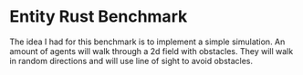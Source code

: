 Entity Rust Benchmark
=============

The idea I had for this benchmark is to implement a simple simulation. An amount of agents will walk
through a 2d field with obstacles. They will walk in random directions and will use line of sight
to avoid obstacles.
